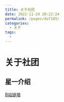 ```yaml
---
title: 关于社团
date: 2022-11-24 20:22:24
permalink: /pages/daf185/
categories:
  - 关于
tags:
  - 
---
```

# 关于社团


## 星一介绍

[B站链接](https://space.bilibili.com/166189055)

